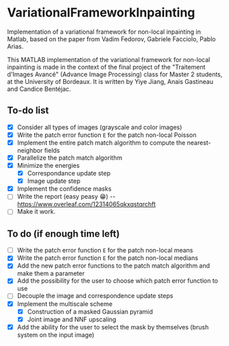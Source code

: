 # VariationalFrameworkInpainting
Implementation of a variational framework for non-local inpainting in Matlab, based on the paper from Vadim Fedorov, Gabriele Facciolo, Pablo Arias.

This MATLAB implementation of the variational framework for non-local inpainting is made in the context of the final project of the "Traitement d'Images Avancé" (Advance Image Processing) class for Master 2 students, at the University of Bordeaux. It is written by Yiye Jiang, Anais Gastineau and Candice Bentéjac.

## To-do list
- [x] Consider all types of images (grayscale and color images)
- [x] Write the patch error function `E` for the patch non-local Poisson
- [x] Implement the entire patch match algorithm to compute the nearest-neighbor fields
- [x] Parallelize the patch match algorithm
- [x] Minimize the energies
    - [x] Correspondance update step
    - [x] Image update step
- [x] Implement the confidence masks
- [ ] Write the report (easy peasy :grin:) -- https://www.overleaf.com/12314065qkxqstqrchft
- [ ] Make it work.

## To do (if enough time left)
- [ ] Write the patch error function `E` for the patch non-local means
- [x] Write the patch error function `E` for the patch non-local medians
- [x] Add the new patch error functions to the patch match algorithm and make them a parameter
- [x] Add the possibility for the user to choose which patch error function to use
- [ ] Decouple the image and correspondence update steps
- [x] Implement the multiscale scheme
    - [x] Construction of a masked Gaussian pyramid
    - [x] Joint image and NNF upscaling
- [x] Add the ability for the user to select the mask by themselves (brush system on the input image)
